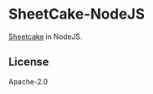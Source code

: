# SheetCake-NodeJS

[Sheetcake](https://github.com/taylor-vann/sheetcake) in NodeJS.

## License

Apache-2.0
